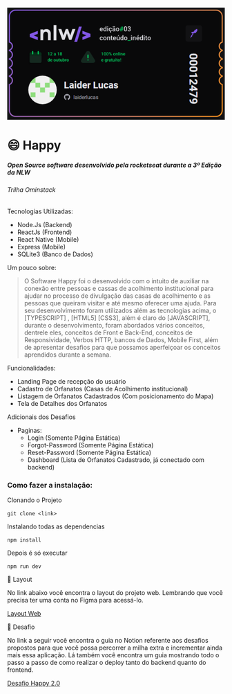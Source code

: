 ![Convite](https://github.com/LaiderLucas/NLW/blob/master/NLW_3/Inscri%C3%A7%C3%A3o.png)


# :smile: Happy
##### Open Source software desenvolvido pela rocketseat durante a 3º Edição da NLW #####
###### Trilha Ominstack
Tecnologias Utilizadas:
  - Node.Js (Backend)
  - ReactJs (Frontend)
  - React Native (Mobile)
  - Express (Mobile)
  - SQLite3 (Banco de Dados)

Um pouco sobre:
> O Software Happy foi o desenvolvido com o intuito de auxiliar na conexão entre pessoas e cassas de acolhimento institucional para ajudar no processo de divulgação das casas de acolhimento e as pessoas que queiram visitar e até mesmo oferecer uma ajuda. Para seu desenvolvimento foram utilizados além as tecnologias acima, o [TYPESCRIPT] , [HTML5] [CSS3], além é claro do [JAVASCRIPT], durante o desenvolvimento, foram abordados vários conceitos, dentrele eles, conceitos de Front e Back-End, conceitos de Responsividade, Verbos HTTP, bancos de Dados, Mobile First, além de apresentar desafios para que possamos aperfeiçoar os conceitos aprendidos durante a semana.

Funcionalidades:
  - Landing Page de recepção do usuário
  - Cadastro de Orfanatos (Casas de Acolhimento institucional)
  - Listagem de Orfanatos Cadastrados (Com posicionamento do Mapa)
  - Tela de Detalhes dos Orfanatos

Adicionais dos Desafios
  - Paginas:
    - Login (Somente Página Estática)
    - Forgot-Password (Somente Página Estática)
    - Reset-Password (Somente Página Estática)
    - Dashboard (Lista de Orfanatos Cadastrado, já conectado com backend)


### Como fazer a instalação:
 
 Clonando o Projeto
 
 ```
 git clone <link>
 ```
 
 Instalando todas as dependencias
 
 ```
 npm install
 ```
 
 Depois é só executar
 
 ```
 npm run dev
 ```
 
🔖 Layout

No link abaixo você encontra o layout do projeto web. Lembrando que você precisa ter uma conta no Figma para acessá-lo.

[Layout Web](https://www.figma.com/file/mDEbnoojksG4w8sOxmudh3/Happy-Web)

🧠 Desafio

No link a seguir você encontra o guia no Notion referente aos desafios propostos para que você possa percorrer a milha extra e incrementar ainda mais essa aplicação. Lá também você encontra um guia mostrando todo o passo a passo de como realizar o deploy tanto do backend quanto do frontend.

[Desafio Happy 2.0](https://www.notion.so/Vers-o-2-0-do-Happy-c754db7a4d41469e8c2d00fcf75392c4)

